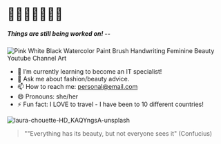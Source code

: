 # 🎀👙👛💎💄💋👡
##### *Things are still being worked on!* --

![Pink White Black Watercolor Paint Brush Handwriting Feminine Beauty Youtube Channel Art](https://github.com/user-attachments/assets/4b96e145-71a0-4de1-8824-e47aaa235835)

- 🌱 I’m currently learning to become an IT specialist!
- 💬 Ask me about fashion/beauty advice. 
- 📫 How to reach me: personal@email.com
- 😄 Pronouns: she/her
- ⚡ Fun fact: I LOVE to travel - I have been to 10 different countries!



![laura-chouette-HD_KAQYngsA-unsplash](https://github.com/user-attachments/assets/ed1a97cc-3f60-4234-8cac-f1ae043d5813)


  > ""Everything has its beauty, but not everyone sees it" (Confucius) 
